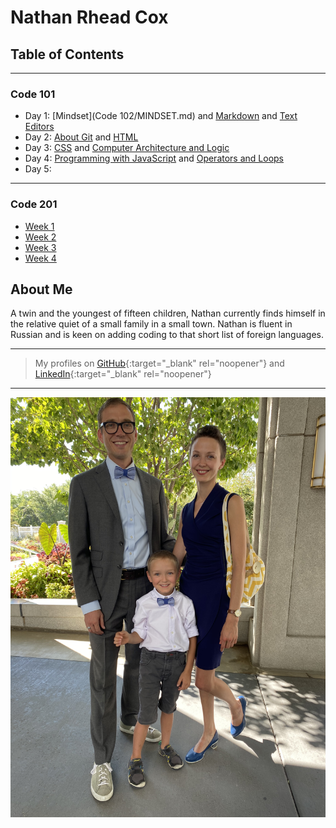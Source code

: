 # Nathan Rhead Cox

## Table of Contents  

---
### Code 101

+ Day 1: [Mindset](Code 102/MINDSET.md) and [Markdown](MARKDOWN.md) and [Text Editors](TEXTEDITORS.md)
+ Day 2: [About Git](ABOUTGIT.md) and [HTML](HTML.md)
+ Day 3: [CSS](CSS.md) and [Computer Architecture and Logic](CompArchLogic.md)
+ Day 4: [Programming with JavaScript](Program_withJS.md) and [Operators and Loops](OperatorsLoops.md)
+ Day 5: 

---

### Code 201

+ [Week 1](201week1.md)
+ [Week 2](201week2.md)
+ [Week 3](201week3.md)
+ [Week 4](201week4.md)

## About Me

A twin and the youngest of fifteen children, Nathan currently finds himself in the relative quiet of a small family in a small town. Nathan is fluent in Russian and is keen on adding coding to that short list of foreign languages.

---
> My profiles on [GitHub](https://github.com/nathanrhead){:target="_blank" rel="noopener"} and [LinkedIn](https://www.linkedin.com/in/nathanrheadcox/){:target="_blank" rel="noopener"}
---
![Family Photo](Images/F4C0E7A3-ED07-4425-8F28-BF1041F3C49E.jpeg)
